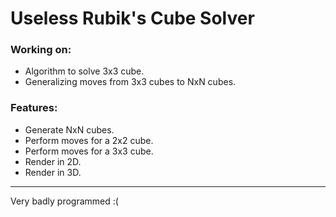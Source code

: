 # __Useless Rubik's Cube Solver__

### Working on:
- Algorithm to solve 3x3 cube.
- Generalizing moves from 3x3 cubes to NxN cubes.

### Features:
- Generate NxN cubes.
- Perform moves for a 2x2 cube.
- Perform moves for a 3x3 cube.
- Render in 2D.
- Render in 3D.
___
Very badly programmed :(

